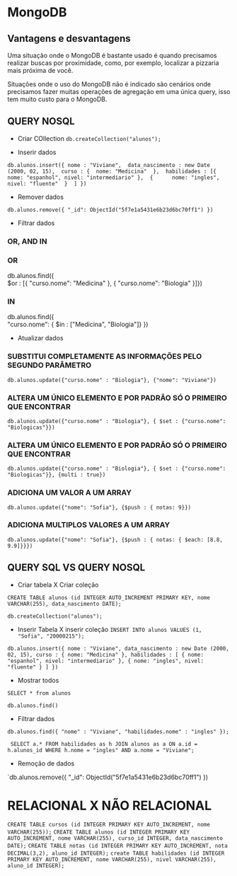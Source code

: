 # MongoDB
## Vantagens e desvantagens
Uma situação onde o MongoDB é bastante usado é quando precisamos realizar buscas por proximidade, como, por exemplo, localizar a pizzaria mais próxima de você.

Situações onde o uso do MongoDB não é indicado são cenários onde precisamos fazer muitas operações de agregação em uma única query, isso tem muito custo para o MongoDB.

## QUERY NOSQL

- Criar COllection
`db.createCollection("alunos");`

- Inserir dados

`db.alunos.insert({ nome : "Viviane",  data_nascimento : new Date (2000, 02, 15),  curso : {  nome: "Medicina"  },  habilidades : [{        nome: "espanhol", nivel: "intermediario" },  {      nome: "ingles",   nivel: "fluente"  }  ] })
`

- Remover dados

`db.alunos.remove({
    "_id": ObjectId("5f7e1a5431e6b23d6bc70ff1")
})`

- Filtrar dados
### OR, AND IN
### OR
db.alunos.find({    
     $or :  [{
 "curso.nome": "Medicina"
}, {
    "curso.nome": "Biologia"
}]})

### IN
db.alunos.find({    
 "curso.nome": { $in : ["Medicina", "Biologia"]} })

- Atualizar dados
### SUBSTITUI COMPLETAMENTE AS INFORMAÇÕES PELO SEGUNDO PARÂMETRO
`db.alunos.update({"curso.nome" : "Biologia"}, {"nome": "Viviane"})`

### ALTERA UM ÚNICO ELEMENTO E POR PADRÃO SÓ O PRIMEIRO QUE ENCONTRAR
`db.alunos.update({"curso.nome" : "Biologia"}, { $set : {"curso.nome": "Biologicas"}})`

### ALTERA UM ÚNICO ELEMENTO E POR PADRÃO SÓ O PRIMEIRO QUE ENCONTRAR
`db.alunos.update({"curso.nome" : "Biologia"}, { $set : {"curso.nome": "Biologicas"}}, {multi : true})`

### ADICIONA UM VALOR A UM ARRAY
`db.alunos.update({"nome": "Sofia"}, {$push : { notas: 9}})`

### ADICIONA MULTIPLOS VALORES A UM ARRAY
`db.alunos.update({"nome": "Sofia"}, {$push : { notas: { $each: [8.8, 9.9]}}})`

## QUERY SQL VS QUERY NOSQL

- Criar tabela X Criar coleção

`CREATE TABLE alunos (id INTEGER AUTO_INCREMENT PRIMARY KEY, nome VARCHAR(255), data_nascimento DATE);`

`db.createCollection("alunos");`


- Inserir Tabela X inserir coleção
`INSERT INTO alunos VALUES (1, "Sofia", "20000215");`

`db.alunos.insert({
    nome : "Viviane",
    data_nascimento : new Date (2000, 02, 15),
    curso : {
        nome: "Medicina"
    },
    habilidades : [
        {
            nome: "espanhol",
            nivel: "intermediario"
        },
                {
            nome: "ingles",
            nivel: "fluente"
        }
    ]
    })
`

- Mostrar todos

`SELECT * from alunos`

`db.alunos.find()`

- Filtrar dados

`db.alunos.find({
    "nome" : "Viviane",
    "habilidades.nome" : "ingles"
});`

` SELECT a.* FROM habilidades as h JOIN alunos as a ON a.id = h.alunos_id WHERE h.nome = "ingles" AND a.nome = "Viviane";`

- Remoção de dados


`db.alunos.remove({
    "_id": ObjectId("5f7e1a5431e6b23d6bc70ff1")
})



# RELACIONAL X NÃO RELACIONAL


`CREATE TABLE cursos (id INTEGER PRIMARY KEY AUTO_INCREMENT, nome VARCHAR(255));`
`CREATE TABLE alunos (id INTEGER PRIMARY KEY AUTO_INCREMENT, nome VARCHAR(255), curso_id INTEGER, data_nascimento DATE);`
`CREATE TABLE notas (id INTEGER PRIMARY KEY AUTO_INCREMENT, nota DECIMAL(3,2), aluno_id INTEGER);`
`create TABLE habilidades (id INTEGER PRIMARY KEY AUTO_INCREMENT, nome VARCHAR(255), nivel VARCHAR(255), aluno_id INTEGER);`





    